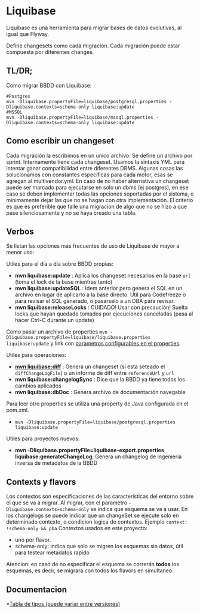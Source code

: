 # Liquibase

Liquibase es una herramienta para migrar bases de datos evolutivas, al igual que Flyway. 

Define changesets como cada migración. Cada migración puede estar compuesta por diferentes changes. 

## TL/DR; 

Como migrar BBDD con Liquibase:

```shell
#Postgres
mvn -Dliquibase.propertyFile=liquibase/postgresql.properties -Dliquibase.contexts=schema-only liquibase:update
#MSSQL
mvn -Dliquibase.propertyFile=liquibase/mssql.properties -Dliquibase.contexts=schema-only liquibase:update
```

## Como escribir un changeset

Cada migración la escribimos en un unico archivo. Se define un archivo por sprint. Internamente tiene cada changeset. Usamos la sintaxis YML para intentar ganar compatibilidad entre diferentes DBMS. Algunas cosas las solucionamos con constantes específicas para cada motor, esas se agregan al multivendor.yml. En caso de no haber alternativa un changeset puede ser marcado para ejecutarse en solo un dbms (ej postgres), en ese caso se deben implementar todas las opciones soportadas por el sistema, o minimamente dejar las que no se hagan con otra implementación. El criterio es que es preferible que falle una migracion de algo que no se hizo a que pase silenciosamente y no se haya creado una tabla.

## Verbos

Se listan las opciones más frecuentes de uso de Liquibase de mayor a menor uso:

Utiles para el día a día sobre BBDD propias:
* **mvn liquibase:update** : Aplica los changeset necesarios en la base `url` (toma el lock de la base mientras tanto)
* **mvn liquibase:updateSQL** : Idem anterior pero genera el SQL en un archivo en lugar de aplicarlo a la base directo. Util para Codefreeze o para revisar el SQL generado, o pasarselo a un DBA para revisar.
* **mvn liquibase:releaseLocks** : CUIDADO! Usar con precaución! Suelta locks que hayan quedado tomados por ejecuciones canceladas (pasa al hacer Ctrl-C durante un update) 

Como pasar un archivo de properties `mvn -Dliquibase.propertyFile=liquibase/liquibase.properties  liquibase:update` y link con [parametros configurables en el properties](https://www.liquibase.org/documentation/maven/generated/migrate-mojo.html).

Utiles para operaciones:

* **[mvn liquibase:diff](https://www.liquibase.org/documentation/maven/generated/diff-mojo.html)** : Genera un changeset (si esta seteado el `diffChangeLogFile`) o un informe de diff entre `referenceUrl` y `url`
* **mvn liquibase:changelogSync** : Dice que la BBDD ya tiene todos los cambios aplicados 
* **mvn liquibase:dbDoc** : Genera archivo de documentación navegable


Para leer otro properties se utiliza una property de Java configurada en el pom.xml.
* `mvn -Dliquibase.propertyFile=liquibase/postgresql.properties liquibase:update`

Utiles para proyectos nuevos:
* **mvn -Dliquibase.propertyFile=liquibase-export.properties liquibase:generateChangeLog**: Genera un changelog de ingenieria inversa de metadatos de la BBDD 

## Contexts y flavors

Los contextos son especificaciones de las características del entorno sobre el que se va a migrar.
Al migrar, con el parametro `-Dliquibase.contexts=schema-only` se indica que esquema se va a usar. 
En los changelogs se puede indicar que un changeSet se ejecute solo en determinado contexto, o condicion logica de contextos. Ejemplo
`context: !schema-only && pba`
Contextos usados en este proyecto:
* uno por flavor. 
* schema-only: indica que solo se migren los esquemas sin datos, útil para testear metadatos rapido

Atencion: en caso de no especificar el esquema se correrán **todos** los esquemas, es decir, se migrará con todos los flavors en simultaneo.

## Documentacion

*[Tabla de tipos (puede variar entre versiones)](https://dba-presents.com/index.php/liquibase/216-liquibase-3-6-x-data-types-mapping-table)